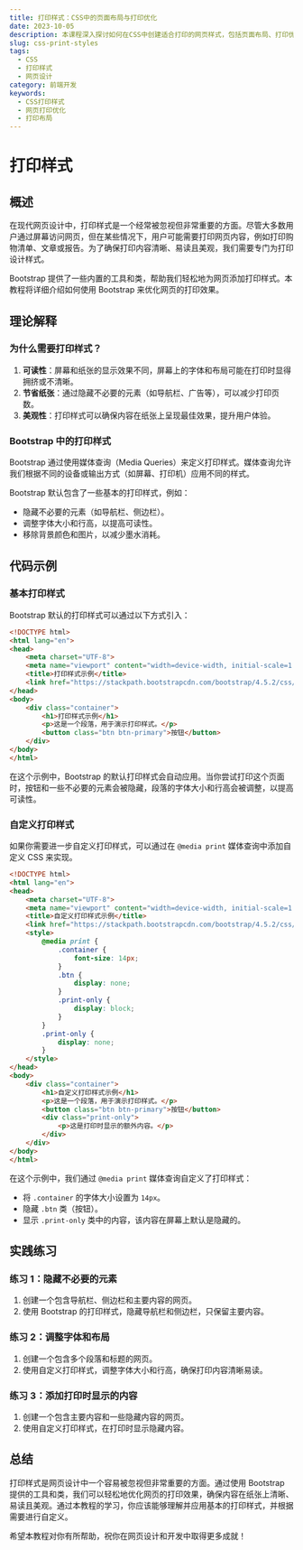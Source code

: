 ```yaml
---
title: 打印样式：CSS中的页面布局与打印优化
date: 2023-10-05
description: 本课程深入探讨如何在CSS中创建适合打印的网页样式，包括页面布局、打印优化技巧以及常见问题的解决方案。
slug: css-print-styles
tags:
  - CSS
  - 打印样式
  - 网页设计
category: 前端开发
keywords:
  - CSS打印样式
  - 网页打印优化
  - 打印布局
---
```


# 打印样式

## 概述

在现代网页设计中，打印样式是一个经常被忽视但非常重要的方面。尽管大多数用户通过屏幕访问网页，但在某些情况下，用户可能需要打印网页内容，例如打印购物清单、文章或报告。为了确保打印内容清晰、易读且美观，我们需要专门为打印设计样式。

Bootstrap 提供了一些内置的工具和类，帮助我们轻松地为网页添加打印样式。本教程将详细介绍如何使用 Bootstrap 来优化网页的打印效果。

## 理论解释

### 为什么需要打印样式？

1. **可读性**：屏幕和纸张的显示效果不同，屏幕上的字体和布局可能在打印时显得拥挤或不清晰。
2. **节省纸张**：通过隐藏不必要的元素（如导航栏、广告等），可以减少打印页数。
3. **美观性**：打印样式可以确保内容在纸张上呈现最佳效果，提升用户体验。

### Bootstrap 中的打印样式

Bootstrap 通过使用媒体查询（Media Queries）来定义打印样式。媒体查询允许我们根据不同的设备或输出方式（如屏幕、打印机）应用不同的样式。

Bootstrap 默认包含了一些基本的打印样式，例如：

- 隐藏不必要的元素（如导航栏、侧边栏）。
- 调整字体大小和行高，以提高可读性。
- 移除背景颜色和图片，以减少墨水消耗。

## 代码示例

### 基本打印样式

Bootstrap 默认的打印样式可以通过以下方式引入：

```html
<!DOCTYPE html>
<html lang="en">
<head>
    <meta charset="UTF-8">
    <meta name="viewport" content="width=device-width, initial-scale=1.0">
    <title>打印样式示例</title>
    <link href="https://stackpath.bootstrapcdn.com/bootstrap/4.5.2/css/bootstrap.min.css" rel="stylesheet">
</head>
<body>
    <div class="container">
        <h1>打印样式示例</h1>
        <p>这是一个段落，用于演示打印样式。</p>
        <button class="btn btn-primary">按钮</button>
    </div>
</body>
</html>
```

在这个示例中，Bootstrap 的默认打印样式会自动应用。当你尝试打印这个页面时，按钮和一些不必要的元素会被隐藏，段落的字体大小和行高会被调整，以提高可读性。

### 自定义打印样式

如果你需要进一步自定义打印样式，可以通过在 `@media print` 媒体查询中添加自定义 CSS 来实现。

```html
<!DOCTYPE html>
<html lang="en">
<head>
    <meta charset="UTF-8">
    <meta name="viewport" content="width=device-width, initial-scale=1.0">
    <title>自定义打印样式示例</title>
    <link href="https://stackpath.bootstrapcdn.com/bootstrap/4.5.2/css/bootstrap.min.css" rel="stylesheet">
    <style>
        @media print {
            .container {
                font-size: 14px;
            }
            .btn {
                display: none;
            }
            .print-only {
                display: block;
            }
        }
        .print-only {
            display: none;
        }
    </style>
</head>
<body>
    <div class="container">
        <h1>自定义打印样式示例</h1>
        <p>这是一个段落，用于演示打印样式。</p>
        <button class="btn btn-primary">按钮</button>
        <div class="print-only">
            <p>这是打印时显示的额外内容。</p>
        </div>
    </div>
</body>
</html>
```

在这个示例中，我们通过 `@media print` 媒体查询自定义了打印样式：

- 将 `.container` 的字体大小设置为 `14px`。
- 隐藏 `.btn` 类（按钮）。
- 显示 `.print-only` 类中的内容，该内容在屏幕上默认是隐藏的。

## 实践练习

### 练习 1：隐藏不必要的元素

1. 创建一个包含导航栏、侧边栏和主要内容的网页。
2. 使用 Bootstrap 的打印样式，隐藏导航栏和侧边栏，只保留主要内容。

### 练习 2：调整字体和布局

1. 创建一个包含多个段落和标题的网页。
2. 使用自定义打印样式，调整字体大小和行高，确保打印内容清晰易读。

### 练习 3：添加打印时显示的内容

1. 创建一个包含主要内容和一些隐藏内容的网页。
2. 使用自定义打印样式，在打印时显示隐藏内容。

## 总结

打印样式是网页设计中一个容易被忽视但非常重要的方面。通过使用 Bootstrap 提供的工具和类，我们可以轻松地优化网页的打印效果，确保内容在纸张上清晰、易读且美观。通过本教程的学习，你应该能够理解并应用基本的打印样式，并根据需要进行自定义。

希望本教程对你有所帮助，祝你在网页设计和开发中取得更多成就！
